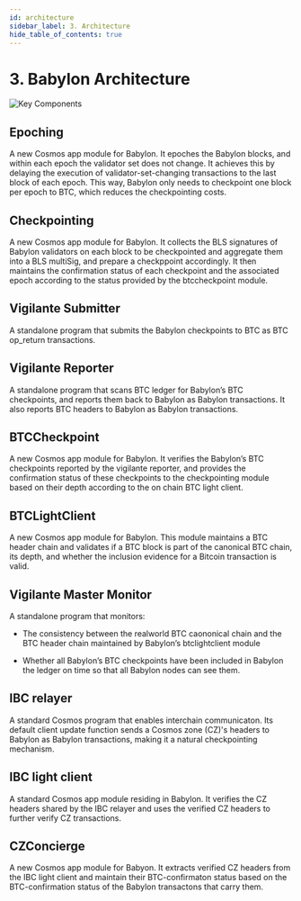 ```yaml
---
id: architecture
sidebar_label: 3. Architecture
hide_table_of_contents: true
---
```


# 3. Babylon Architecture <a id="key"></a>

![Key Components](https://drive.google.com/uc?export=view&id=1VxBWID9K9Q1TASa5fdtnHrCHFBEzNUzr)

## Epoching <a id="epoch"></a>
A new Cosmos app module for Babylon. It epoches the Babylon blocks, and within each epoch the validator set does not change. It achieves this by delaying the execution of validator-set-changing transactions to the last block of each epoch. This way, Babylon only needs to checkpoint one block per epoch to BTC, which reduces the checkpointing costs.

## Checkpointing <a id="checkpoint"></a>
A new Cosmos app module for Babylon. It collects the BLS signatures of Babylon validators on each block to be checkpointed and aggregate them into a BLS multiSig, and prepare a checkppoint accordingly. It then maintains the confirmation status of each checkpoint and the associated epoch according to the status provided by the btccheckpoint module.

## Vigilante Submitter <a id="sub"></a>
A standalone program that submits the Babylon checkpoints to BTC as BTC op_return transactions.

## Vigilante Reporter <a id="rep"></a>
A standalone program that scans BTC ledger for Babylon’s BTC checkpoints, and reports them back to Babylon as Babylon transactions. It also reports BTC headers to Babylon as Babylon transactions.

## BTCCheckpoint <a id="check"></a>
A new Cosmos app module for Babylon. It verifies the Babylon’s BTC checkpoints reported by the vigilante reporter, and provides the confirmation status of these checkpoints to the checkpointing module based on their depth according to the on chain BTC light client. 

## BTCLightClient <a id="light"></a>
A new Cosmos app module for Babylon. This module maintains a BTC header chain and validates if a BTC block is part of the canonical BTC chain, its depth, and whether the inclusion evidence for a Bitcoin transaction is valid.

## Vigilante Master Monitor <a id="master"></a>
A standalone program that monitors:

- The consistency between the realworld BTC caononical chain and the BTC header chain maintained by  Babylon’s btclightclient module

- Whether all Babylon’s BTC checkpoints have been included in Babylon the ledger on time so that all Babylon nodes can see them.

## IBC relayer <a id="layer"></a>
A standard Cosmos program that enables interchain communicaton. Its default client update function sends a Cosmos zone (CZ)'s headers to Babylon as Babylon transactions, making it a natural checkpointing mechanism.

## IBC light client <a id="client"></a>
A standard Cosmos app module residing in Babylon. It verifies the CZ headers shared by the IBC relayer and uses the verified CZ headers to further verify CZ transactions.

## CZConcierge <a id="cz"></a>
A new Cosmos app module for Babyon. It extracts verified CZ headers from the IBC light client and maintain their BTC-confirmaton status based on the BTC-confirmation status of the Babylon transactons that carry them.
